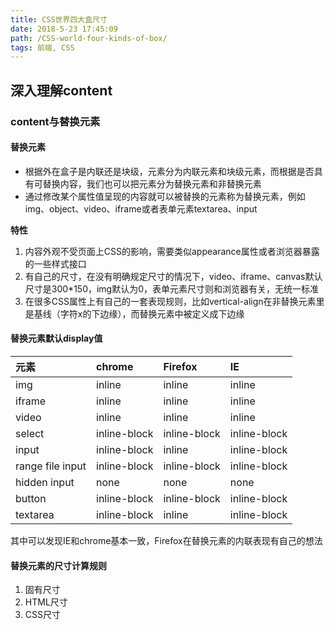 ```yaml
---
title: CSS世界四大盒尺寸
date: 2018-5-23 17:45:09
path: /CSS-world-four-kinds-of-box/
tags: 前端, CSS
---
```

## 深入理解content

### content与替换元素

#### 替换元素

- 根据外在盒子是内联还是块级，元素分为内联元素和块级元素，而根据是否具有可替换内容，我们也可以把元素分为替换元素和非替换元素
- 通过修改某个属性值呈现的内容就可以被替换的元素称为替换元素，例如img、object、video、iframe或者表单元素textarea、input

**特性**

1. 内容外观不受页面上CSS的影响，需要类似appearance属性或者浏览器暴露的一些样式接口
2. 有自己的尺寸，在没有明确规定尺寸的情况下，video、iframe、canvas默认尺寸是300*150，img默认为0，表单元素尺寸则和浏览器有关，无统一标准
3. 在很多CSS属性上有自己的一套表现规则，比如vertical-align在非替换元素里是基线（字符x的下边缘），而替换元素中被定义成下边缘

#### 替换元素默认display值

| 元素             | chrome       | Firefox      | IE           |
| :--------------- | :----------- | :----------- | :----------- |
| img              | inline       | inline       | inline       |
| iframe           | inline       | inline       | inline       |
| video            | inline       | inline       | inline       |
| select           | inline-block | inline-block | inline-block |
| input            | inline-block | inline       | inline-block |
| range file input | inline-block | inline-block | inline-block |
| hidden input     | none         | none         | none         |
| button           | inline-block | inline-block | inline-block |
| textarea         | inline-block | inline       | inline-block |

其中可以发现IE和chrome基本一致，Firefox在替换元素的内联表现有自己的想法

#### 替换元素的尺寸计算规则

1. 固有尺寸
2. HTML尺寸
3. CSS尺寸